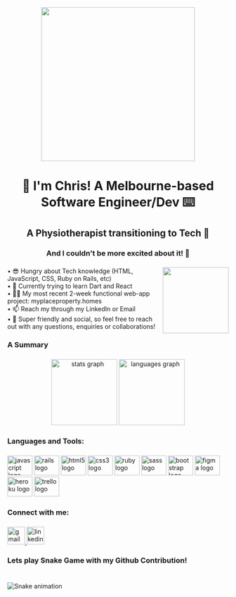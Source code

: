 <div align="center">
  <img height="350" src="https://rishavanand.github.io/static/images/greetings.gif"  />
</div>

###

<h1 align="center">👋 I'm Chris! A Melbourne-based Software Engineer/Dev ⌨️</h1>

###

<h2 align="center">A Physiotherapist transitioning to Tech 🤖</h2>

###

<h3 align="center">And I couldn't be more excited about it! 🎉</h3>

###

<img align="right" height="150" src="https://camo.githubusercontent.com/c1dcb74cc1c1835b1d716f5051499a2814c683c806b15f04b0eba492863703e9/68747470733a2f2f63646e2e6472696262626c652e636f6d2f75736572732f3733303730332f73637265656e73686f74732f363538313234332f6176656e746f2e676966"  />

###

<p align="left">• 😎 Hungry about Tech knowledge (HTML, JavaScript, CSS, Ruby on Rails, etc)<br>• 🌱 Currently trying to learn Dart and React<br>• 👨‍💻 My most recent 2-week functional web-app project: myplaceproperty.homes<br>• 📫 Reach my through my LinkedIn or Email<br>• 💬  Super friendly and social, so feel free to reach out with any questions, enquiries or collaborations!</p>

###

<h3 align="left">A Summary</h3>

###

<div align="center">
  <img src="https://github-readme-stats.vercel.app/api?hide_title=false&hide_rank=false&show_icons=true&include_all_commits=true&count_private=true&disable_animations=false&theme=dracula&locale=en&hide_border=false&username=CRaph97" height="150" alt="stats graph"  />
  <img src="https://github-readme-stats.vercel.app/api/top-langs?locale=en&hide_title=false&layout=compact&card_width=320&langs_count=6&theme=dracula&hide_border=false&username=CRaph97" height="150" alt="languages graph"  />
</div>

###

<h3 align="left">Languages and Tools:</h3>

###

<div align="left">
  <img src="https://cdn.jsdelivr.net/gh/devicons/devicon/icons/javascript/javascript-original.svg" height="45" width="57" alt="javascript logo"  />
  <img src="https://cdn.jsdelivr.net/gh/devicons/devicon/icons/rails/rails-original-wordmark.svg" height="45" width="57" alt="rails logo"  />
  <img src="https://cdn.jsdelivr.net/gh/devicons/devicon/icons/html5/html5-original.svg" height="45" width="57" alt="html5 logo"  />
  <img src="https://cdn.jsdelivr.net/gh/devicons/devicon/icons/css3/css3-original.svg" height="45" width="57" alt="css3 logo"  />
  <img src="https://cdn.jsdelivr.net/gh/devicons/devicon/icons/ruby/ruby-original.svg" height="45" width="57" alt="ruby logo"  />
  <img src="https://cdn.jsdelivr.net/gh/devicons/devicon/icons/sass/sass-original.svg" height="45" width="57" alt="sass logo"  />
  <img src="https://cdn.jsdelivr.net/gh/devicons/devicon/icons/bootstrap/bootstrap-original.svg" height="45" width="57" alt="bootstrap logo"  />
  <img src="https://cdn.jsdelivr.net/gh/devicons/devicon/icons/figma/figma-original.svg" height="45" width="57" alt="figma logo"  />
  <img src="https://cdn.jsdelivr.net/gh/devicons/devicon/icons/heroku/heroku-original.svg" height="45" width="57" alt="heroku logo"  />
  <img src="https://cdn.jsdelivr.net/gh/devicons/devicon/icons/trello/trello-plain.svg" height="45" width="57" alt="trello logo"  />
</div>

###

<h3 align="left">Connect with me:</h3>

###

<div align="left">
  <a href="christopher.raphael97@gmail.com" target="_blank">
    <img src="https://img.shields.io/static/v1?message=Gmail&logo=gmail&label=&color=D14836&logoColor=white&labelColor=&style=for-the-badge" height="40" alt="gmail logo"  />
  </a>
  <a href="https://www.linkedin.com/in/christopher-raphael" target="_blank">
    <img src="https://img.shields.io/static/v1?message=LinkedIn&logo=linkedin&label=&color=0077B5&logoColor=white&labelColor=&style=for-the-badge" height="40" alt="linkedin logo"  />
  </a>
</div>

###

<h3 align="left">Lets play Snake Game with my Github Contribution!</h3>

###

<br clear="both">

<img src="https://raw.githubusercontent.com/CRaph97/CRaph97/blob/output/snake.svg" alt="Snake animation" />

###

